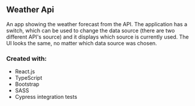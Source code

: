 ## Weather Api

An app showing the weather forecast from the API. The application has a switch, which can be used to change the data source (there are two different API's source) and it displays which source is currently used. The UI looks the same, no matter which data source was chosen.

### Created with:

- React.js
- TypeScript
- Bootstrap
- SASS
- Cypress integration tests
